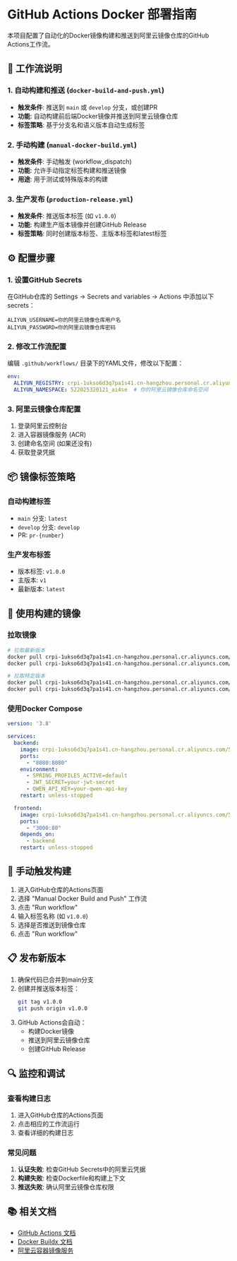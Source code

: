 # GitHub Actions Docker 部署指南

本项目配置了自动化的Docker镜像构建和推送到阿里云镜像仓库的GitHub Actions工作流。

## 🚀 工作流说明

### 1. 自动构建和推送 (`docker-build-and-push.yml`)
- **触发条件**: 推送到 `main` 或 `develop` 分支，或创建PR
- **功能**: 自动构建前后端Docker镜像并推送到阿里云镜像仓库
- **标签策略**: 基于分支名和语义版本自动生成标签

### 2. 手动构建 (`manual-docker-build.yml`)
- **触发条件**: 手动触发 (workflow_dispatch)
- **功能**: 允许手动指定标签构建和推送镜像
- **用途**: 用于测试或特殊版本的构建

### 3. 生产发布 (`production-release.yml`)
- **触发条件**: 推送版本标签 (如 `v1.0.0`)
- **功能**: 构建生产版本镜像并创建GitHub Release
- **标签策略**: 同时创建版本标签、主版本标签和latest标签

## ⚙️ 配置步骤

### 1. 设置GitHub Secrets

在GitHub仓库的 Settings → Secrets and variables → Actions 中添加以下secrets：

```
ALIYUN_USERNAME=你的阿里云镜像仓库用户名
ALIYUN_PASSWORD=你的阿里云镜像仓库密码
```

### 2. 修改工作流配置

编辑 `.github/workflows/` 目录下的YAML文件，修改以下配置：

```yaml
env:
  ALIYUN_REGISTRY: crpi-1ukso6d3q7pa1s41.cn-hangzhou.personal.cr.aliyuncs.com  # 你的阿里云镜像仓库地址
  ALIYUN_NAMESPACE: 522025320121_ai4se  # 你的阿里云镜像仓库命名空间
```

### 3. 阿里云镜像仓库配置

1. 登录阿里云控制台
2. 进入容器镜像服务 (ACR)
3. 创建命名空间 (如果还没有)
4. 获取登录凭据

## 📦 镜像标签策略

### 自动构建标签
- `main` 分支: `latest`
- `develop` 分支: `develop`
- PR: `pr-{number}`

### 生产发布标签
- 版本标签: `v1.0.0`
- 主版本: `v1`
- 最新版本: `latest`

## 🐳 使用构建的镜像

### 拉取镜像
```bash
# 拉取最新版本
docker pull crpi-1ukso6d3q7pa1s41.cn-hangzhou.personal.cr.aliyuncs.com/522025320121_ai4se/travel-planner-backend:latest
docker pull crpi-1ukso6d3q7pa1s41.cn-hangzhou.personal.cr.aliyuncs.com/522025320121_ai4se/travel-planner-frontend:latest

# 拉取特定版本
docker pull crpi-1ukso6d3q7pa1s41.cn-hangzhou.personal.cr.aliyuncs.com/522025320121_ai4se/travel-planner-backend:v1.0.0
docker pull crpi-1ukso6d3q7pa1s41.cn-hangzhou.personal.cr.aliyuncs.com/522025320121_ai4se/travel-planner-frontend:v1.0.0
```

### 使用Docker Compose
```yaml
version: '3.8'

services:
  backend:
    image: crpi-1ukso6d3q7pa1s41.cn-hangzhou.personal.cr.aliyuncs.com/522025320121_ai4se/travel-planner-backend:latest
    ports:
      - "8080:8080"
    environment:
      - SPRING_PROFILES_ACTIVE=default
      - JWT_SECRET=your-jwt-secret
      - QWEN_API_KEY=your-qwen-api-key
    restart: unless-stopped

  frontend:
    image: crpi-1ukso6d3q7pa1s41.cn-hangzhou.personal.cr.aliyuncs.com/522025320121_ai4se/travel-planner-frontend:latest
    ports:
      - "3000:80"
    depends_on:
      - backend
    restart: unless-stopped
```

## 🔧 手动触发构建

1. 进入GitHub仓库的Actions页面
2. 选择 "Manual Docker Build and Push" 工作流
3. 点击 "Run workflow"
4. 输入标签名称 (如 `v1.0.0`)
5. 选择是否推送到镜像仓库
6. 点击 "Run workflow"

## 📋 发布新版本

1. 确保代码已合并到main分支
2. 创建并推送版本标签：
   ```bash
   git tag v1.0.0
   git push origin v1.0.0
   ```
3. GitHub Actions会自动：
   - 构建Docker镜像
   - 推送到阿里云镜像仓库
   - 创建GitHub Release

## 🔍 监控和调试

### 查看构建日志
1. 进入GitHub仓库的Actions页面
2. 点击相应的工作流运行
3. 查看详细的构建日志

### 常见问题
1. **认证失败**: 检查GitHub Secrets中的阿里云凭据
2. **构建失败**: 检查Dockerfile和构建上下文
3. **推送失败**: 确认阿里云镜像仓库权限

## 📚 相关文档

- [GitHub Actions 文档](https://docs.github.com/en/actions)
- [Docker Buildx 文档](https://docs.docker.com/buildx/)
- [阿里云容器镜像服务](https://www.aliyun.com/product/acr)
